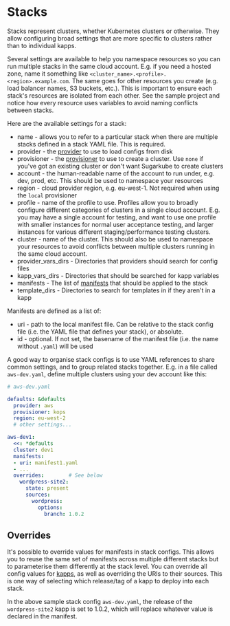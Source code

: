 # Stacks

Stacks represent clusters, whether Kubernetes clusters or otherwise. They allow configuring broad settings that are more specific to clusters rather than to individual kapps.

Several settings are available to help you namespace resources so you can run multiple stacks in the same cloud account. E.g. if you need a hosted zone, name it something like `<cluster_name>.<profile>.<region>.example.com`. The same goes for other resources you create (e.g. load balancer names, S3 buckets, etc.). This is important to ensure each stack's resources are isolated from each other. See the sample project and notice how every resource uses variables to avoid naming conflicts between stacks.

Here are the available settings for a stack:

* name - allows you to refer to a particular stack when there are multiple stacks defined in a stack YAML file. This is required.  
* provider - the [provider](providers.md) to use to load configs from disk
* provisioner - the [provisioner](provisioners.md) to use to create a cluster. Use `none` if you've got an existing cluster or don't want Sugarkube to create clusters
* account - the human-readable name of the account to run under, e.g. dev, prod, etc. This should be used to namespace your resources
* region - cloud provider region, e.g. eu-west-1. Not required when using the `local` provisioner
* profile - name of the profile to use. Profiles allow you to broadly configure different categories of clusters in a single cloud account. E.g. you may have a single account for testing, and want to use one profile with smaller instances for normal user acceptance testing, and larger instances for various different staging/performance testing clusters.
* cluster - name of the cluster. This should also be used to namespace your resources to avoid conflicts between multiple clusters running in the same cloud account.
* provider_vars_dirs - Directories that providers should search for config files
* kapp_vars_dirs - Directories that should be searched for kapp variables
* manifests - The list of [manifests](manifests.yaml) that should be applied to the stack
* template_dirs - Directories to search for templates in if they aren't in a kapp

Manifests are defined as a list of:

* uri - path to the local manifest file. Can be relative to the stack config file (i.e. the YAML file that defines your stack), or absolute. 
* id - optional. If not set, the basename of the manifest file (i.e. the name without `.yaml`) will be used

A good way to organise stack configs is to use YAML references to share common settings, and to group related stacks together. E.g. in a file called `aws-dev.yaml`, define multiple clusters using your dev account like this:

```yaml
# aws-dev.yaml

defaults: &defaults
  provider: aws
  provisioner: kops
  region: eu-west-2
  # other settings...

aws-dev1:
  <<: *defaults
  cluster: dev1
  manifests: 
  - uri: manifest1.yaml
  - ...
  overrides:        # See below
    wordpress-site2:
      state: present
      sources:
        wordpress:
          options:
            branch: 1.0.2
```

## Overrides

It's possible to override values for manifests in stack configs. This allows you to reuse the same set of manifests across multiple different stacks but to parameterise them differently at the stack level. You can override all config values for [kapps](kapps.md), as well as overriding the URIs to their sources. This is one way of selecting which release/tag of a kapp to deploy into each stack. 

In the above sample stack config `aws-dev.yaml`, the release of the `wordpress-site2` kapp is set to 1.0.2, which will replace whatever value is declared in the manifest.
